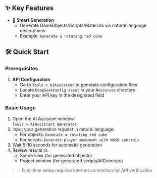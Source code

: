 ## ✨ Key Features

- 🧩 **Smart Generation**  
  - Generate GameObjects/Scripts/Materials via natural language descriptions  
  - Example: `Generate a rotating red cube`  

## 🛠️ Quick Start

### Prerequisites
1. **API Configuration**  
   - Go to `Tools > AIAssistant` to generate configuration files  
   - Locate `DeepSeekConfig.asset` in your `Resources` directory  
   - Enter your API key in the designated field  

### Basic Usage
1. Open the AI Assistant window:  
   `Tools > AIAssistant Generator`  
2. Input your generation request in natural language:  
   - For objects: `Generate a rotating red cube`  
   - For scripts: `Generate player movement with WASD controls`  
3. Wait 5-10 seconds for automatic generation  
4. Review results in:  
   - Scene view (for generated objects)  
   - Project window (for generated scripts/AIGenerate)  


> 💡 First-time setup requires internet connection for API verification
